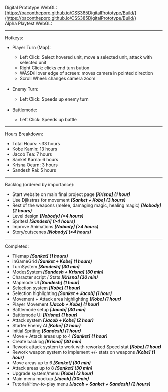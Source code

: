 Digital Prototype WebGL: [https://bacontheporo.github.io/CSS385DigitalPrototype/Build/](https://bacontheporo.github.io/CSS385DigitalPrototype/Build/) <br>
Alpha Playtest WebGL: 

***

Hotkeys:
<ul> 
 <li> Player Turn (Map): </li>
 <ul>
  <li> Left Click: Select hovered unit, move a selected unit, attack with selected unit </li>
  <li> Right Click: clicks end turn button </li>
  <li> WASD/Hover edge of screen: moves camera in pointed direction </li>
  <li> Scroll Wheel: changes camera zoom </li>
 </ul>
 <br>
 <li> Enemy Turn: </li>
 <ul> 
  <li> Left Click: Speeds up enemy turn </li>
 </ul>
 <br>
 <li> Battlemode: </li>
 <ul>
  <li> Left Click: Speeds up battle </li>
 </ul>
</ul>

*** 

Hours Breakdown: 
<ul>
  <li> Total Hours: ~33 hours </li>
  <li> Kobe Kamin: 13 hours </li>
  <li> Jacob Tea: 7 hours </li>
  <li> Sanket Karna: 6 hours </li>
  <li> Krisna Oeurn: 3 hours </li>
  <li> Sandesh Rai: 5 hours </li>
 </ul>

***

Backlog (ordered by importance): 
<ul>
 <li> Start website on main final project page <em><strong>[Krisna] (1 hour)</strong></em> </li>
 <li> Use Djikstras for movement <em><strong>[Sanket + Kobe] (3 hours)</strong></em> </li>
 <li> Rest of the weapons (melee, damaging magic, healing magic) <em><strong>[Nobody] (2 hours)</strong></em> </li>
 <li> Level design <em><strong>[Nobody] (>4 hours)</strong></em>  </li>
 <li> Sprites! <em><strong>[Sandesh] (>4 hours)</strong></em> </li>
 <li> Improve Animations <em><strong>[Nobody] (>4 hours) </strong></em> </li>
 <li> Story/cutscenes <em><strong>[Nobody] (>4 hours)</strong> </em> </li>
</ul>

***

Completed:
<ul>
 <li> Tilemap <em><strong>[Sanket] (1 hours)</strong></em> </li>
 <li> inGameGrid <em><strong>[Sanket + Kobe] (1 hours)</strong></em>  </li>
 <li> TurnSystem <em><strong>[Sandesh] (30 min)</strong></em>  </li>
 <li> ModesSystem <em><strong>[Sandesh + Krisna] (30 min)</strong></em>  </li>
 <li> Character script / Stats <em><strong>[Krisna] (30 min)</strong></em>  </li>
 <li> Mapmode UI <em><strong>[Sandesh] (1 hour)</strong></em>  </li>
 <li> Selection system <em><strong>[Kobe] (1 hour)</strong></em>  </li>
 <li> Selection highlighting <em><strong>[Sanket + Jacob] (1 hour)</strong></em>  </li>
 <li> Movement + Attack area highlighting <em><strong>[Kobe] (1 hour)</strong></em>  </li>
 <li> Player Movement <em><strong>[Jacob + Kobe] (1 hour)</strong></em>  </li>
 <li> Battlemode setup <em><strong>[Jacob] (30 min)</strong></em>  </li>
 <li> Battlemode UI <em><strong>[Krisna] (1 hour)</strong></em>  </li>
 <li> Attack system <em><strong>[Jacob + Kobe] (2 hour)</strong></em>  </li>
 <li> Starter Enemy AI <em><strong>[Kobe] (2 hour)</strong></em> </li>
 <li> Initial Spriting <em><strong>[Sandesh] (1 hour)</strong></em> </li>
 <li> Move + Attack areas up to 4 <em><strong>[Sanket] (1 hour)</strong></em> </li>
 <li> Create backlog <em><strong>[Krisna] (30 min)</strong></em> </li>
 <li> Rework attack system to work with reworked Speed stat <em><strong>[Kobe] (1 hour)</strong></em> </li>
 <li> Rework weapon system to implement +/- stats on weapons <em><strong>[Kobe] (1 hour)</strong></em> </li>
 <li> Move areas up to 6 <em><strong>[Sanket] (30 min)</strong></em> </li>
 <li> Attack areas up to 8 <em><strong>[Sanket] (30 min)</strong></em> </li>
 <li> Upgrade system/menu <em><strong>[Kobe] (3 hour)</strong></em>  </li>
 <li> Main menu mockup <em><strong>[Jacob] (30min)</strong></em>  </li>
 <li> Tutorial/How-to-play menu <em><strong>[Jacob + Sanket + Sandesh] (2 hours)</strong></em>  </li>
</ul>

